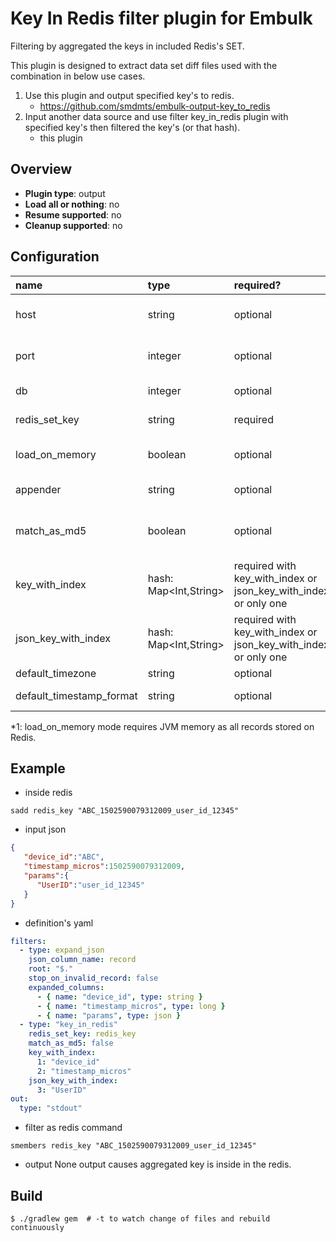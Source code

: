 # Key In Redis filter plugin for Embulk

Filtering by aggregated the keys in included Redis's SET.

This plugin is designed to extract data set diff files used with the combination in below use cases.

1. Use this plugin and output specified key's to redis.  
    - https://github.com/smdmts/embulk-output-key_to_redis
2. Input another data source and use filter key_in_redis plugin with specified key's then filtered the key's (or that hash).  
    - this plugin

 
## Overview

* **Plugin type**: output
* **Load all or nothing**: no
* **Resume supported**: no
* **Cleanup supported**: no

## Configuration


| name                                 | type        | required?  | default                  | description            |  
|:-------------------------------------|:------------|:-----------|:-------------------------|:-----------------------|
|  host                                | string      | optional   | "127.0.0.1"              | redis servers host     |
|  port                                | integer     | optional   | "6379"                   | redis servers port     |
|  db                                  | integer     | optional   | "null"                   | redis servers db       |
|  redis_set_key                       | string      | required   |                          | redis of key of set name |
|  load_on_memory                      | boolean     | optional   | "false"                  | load all data from redis *1 |
|  appender                            | string      | optional   | "-"                      | multi key of appender  |
|  match_as_md5                        | boolean    | optional   | "false"                   | smembers the value to converted md5 |
|  key_with_index                      | hash: Map<Int,String> | required with key_with_index or json_key_with_index or only one || index with key name |
|  json_key_with_index                 | hash: Map<Int,String> | required with key_with_index or json_key_with_index or only one || json columns's expanded key name |
|  default_timezone                    | string      | optional   | UTC                      | |
|  default_timestamp_format            | string      | optional   | %Y-%m-%d %H:%M:%S.%6N    | |


*1: load_on_memory mode requires JVM memory as all records stored on Redis.


## Example

- inside redis
```
sadd redis_key "ABC_1502590079312009_user_id_12345"
```

- input json
```json
{  
   "device_id":"ABC",
   "timestamp_micros":1502590079312009,
   "params":{  
      "UserID":"user_id_12345"
   }
}
```

- definition's yaml
```yaml
filters:
  - type: expand_json
    json_column_name: record
    root: "$."
    stop_on_invalid_record: false
    expanded_columns:
      - { name: "device_id", type: string }
      - { name: "timestamp_micros", type: long }
      - { name: "params", type: json }
  - type: "key_in_redis"
    redis_set_key: redis_key
    match_as_md5: false
    key_with_index: 
      1: "device_id"
      2: "timestamp_micros"
    json_key_with_index:
      3: "UserID" 
out:
  type: "stdout"
```

- filter as redis command
```
smembers redis_key "ABC_1502590079312009_user_id_12345"
```

- output 
None output causes aggregated key is inside in the redis.

## Build

```
$ ./gradlew gem  # -t to watch change of files and rebuild continuously
```
